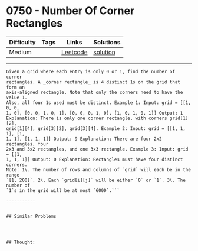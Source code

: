 # 0750 - Number Of Corner Rectangles

Difficulty  | Tags | Links | Solutions
----------- | ---- | ----- | -----
Medium |  | [Leetcode](https://leetcode.com/problems/number-of-corner-rectangles) | [solution](https://leetcode.com/problems/number-of-corner-rectangles/solution/)


-----------

```
Given a grid where each entry is only 0 or 1, find the number of corner
rectangles. A _corner rectangle_ is 4 distinct 1s on the grid that form an
axis-aligned rectangle. Note that only the corners need to have the value 1.
Also, all four 1s used must be distinct. Example 1: Input: grid = [[1, 0, 0,
1, 0], [0, 0, 1, 0, 1], [0, 0, 0, 1, 0], [1, 0, 1, 0, 1]] Output: 1
Explanation: There is only one corner rectangle, with corners grid[1][2],
grid[1][4], grid[3][2], grid[3][4]. Example 2: Input: grid = [[1, 1, 1], [1,
1, 1], [1, 1, 1]] Output: 9 Explanation: There are four 2x2 rectangles, four
2x3 and 3x2 rectangles, and one 3x3 rectangle. Example 3: Input: grid = [[1,
1, 1, 1]] Output: 0 Explanation: Rectangles must have four distinct corners.
Note: 1\. The number of rows and columns of `grid` will each be in the range
`[1, 200]`. 2\. Each `grid[i][j]` will be either `0` or `1`. 3\. The number of
`1`s in the grid will be at most `6000`.```

-----------


## Similar Problems




## Thought:
